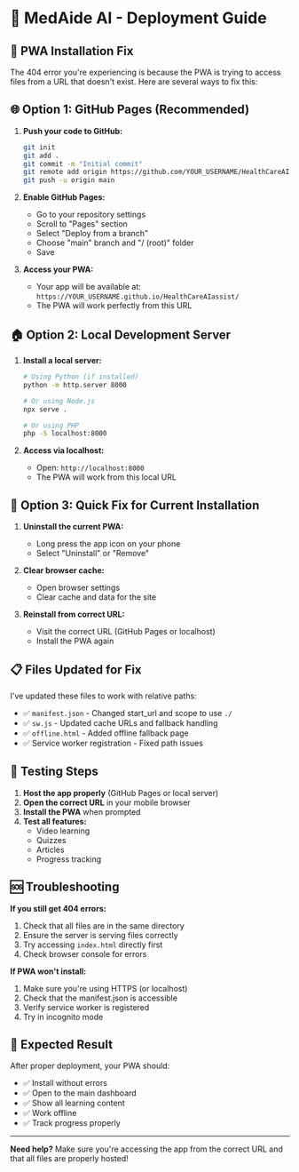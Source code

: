 # 🚀 MedAide AI - Deployment Guide

## 📱 PWA Installation Fix

The 404 error you're experiencing is because the PWA is trying to access files from a URL that doesn't exist. Here are several ways to fix this:

## 🌐 Option 1: GitHub Pages (Recommended)

1. **Push your code to GitHub:**
   ```bash
   git init
   git add .
   git commit -m "Initial commit"
   git remote add origin https://github.com/YOUR_USERNAME/HealthCareAIassist.git
   git push -u origin main
   ```

2. **Enable GitHub Pages:**
   - Go to your repository settings
   - Scroll to "Pages" section
   - Select "Deploy from a branch"
   - Choose "main" branch and "/ (root)" folder
   - Save

3. **Access your PWA:**
   - Your app will be available at: `https://YOUR_USERNAME.github.io/HealthCareAIassist/`
   - The PWA will work perfectly from this URL

## 🏠 Option 2: Local Development Server

1. **Install a local server:**
   ```bash
   # Using Python (if installed)
   python -m http.server 8000
   
   # Or using Node.js
   npx serve .
   
   # Or using PHP
   php -S localhost:8000
   ```

2. **Access via localhost:**
   - Open: `http://localhost:8000`
   - The PWA will work from this local URL

## 🔧 Option 3: Quick Fix for Current Installation

1. **Uninstall the current PWA:**
   - Long press the app icon on your phone
   - Select "Uninstall" or "Remove"

2. **Clear browser cache:**
   - Open browser settings
   - Clear cache and data for the site

3. **Reinstall from correct URL:**
   - Visit the correct URL (GitHub Pages or localhost)
   - Install the PWA again

## 📋 Files Updated for Fix

I've updated these files to work with relative paths:

- ✅ `manifest.json` - Changed start_url and scope to use `./`
- ✅ `sw.js` - Updated cache URLs and fallback handling
- ✅ `offline.html` - Added offline fallback page
- ✅ Service worker registration - Fixed path issues

## 🎯 Testing Steps

1. **Host the app properly** (GitHub Pages or local server)
2. **Open the correct URL** in your mobile browser
3. **Install the PWA** when prompted
4. **Test all features:**
   - Video learning
   - Quizzes
   - Articles
   - Progress tracking

## 🆘 Troubleshooting

**If you still get 404 errors:**

1. Check that all files are in the same directory
2. Ensure the server is serving files correctly
3. Try accessing `index.html` directly first
4. Check browser console for errors

**If PWA won't install:**

1. Make sure you're using HTTPS (or localhost)
2. Check that the manifest.json is accessible
3. Verify service worker is registered
4. Try in incognito mode

## 🎉 Expected Result

After proper deployment, your PWA should:
- ✅ Install without errors
- ✅ Open to the main dashboard
- ✅ Show all learning content
- ✅ Work offline
- ✅ Track progress properly

---

**Need help?** Make sure you're accessing the app from the correct URL and that all files are properly hosted!